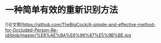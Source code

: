 # 一种简单有效的重新识别方法

![论文图]https://github.com/TheBigCock/A-simple-and-effective-method-for-Occluded-Person-Re-id/blob/master/%E8%AE%BA%E6%96%87%E5%9B%BE.jpg
